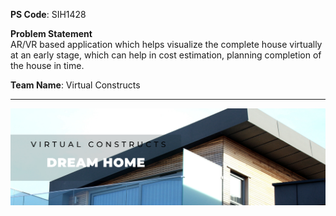 <b>PS Code</b>: SIH1428​

<b>Problem Statement</b><br>
AR/VR based application which helps visualize the complete house virtually at an early stage, which can help in cost estimation, planning completion of the house in time.​

<b>Team Name</b>: Virtual Constructs
<hr>

![Virtual Constructs](https://raw.githubusercontent.com/Raghav-upes/VirtualConstructs/main/HomeBuilder/Website%20-%20frontend/VIRTUAL%20CONSTRUCTS%20DREAM%20HOME%20URBAN%20HOUSE%20Building%20Tomorrow%2C%20Today%20ARVR%20Construction%20Planning%20Solutions.png)
